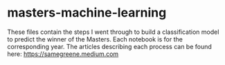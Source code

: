 # masters-machine-learning

These files contain the steps I went through to build a classification model to predict the winner of the Masters. Each notebook is for the corresponding year. The articles describing each process can be found here: https://samegreene.medium.com
